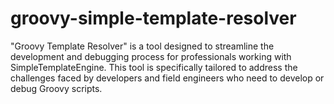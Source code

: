 # groovy-simple-template-resolver
"Groovy Template Resolver" is a tool designed to streamline the development and debugging process for professionals working  with SimpleTemplateEngine. This tool is specifically tailored to address the challenges faced by developers and field engineers who need to develop or debug Groovy scripts.
